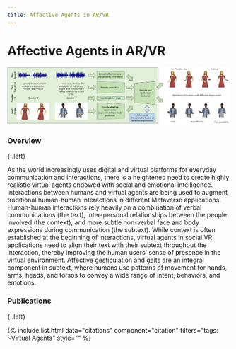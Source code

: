```yaml
---
title: Affective Agents in AR/VR
---
```


# Affective Agents in AR/VR

![s2ag](/images/research/s2ag_teaser.png)

### Overview
{:.left}

As the world increasingly uses digital and virtual platforms for everyday communication and interactions, there is a heightened need to create highly realistic virtual agents endowed with social and emotional intelligence. Interactions between humans and virtual agents are being used to augment traditional human-human interactions in different Metaverse applications. Human-human interactions rely heavily on a combination of verbal communications (the text), inter-personal relationships between the people involved (the context), and more subtle non-verbal face and body expressions during communication (the subtext). While context is often established at the beginning of interactions, virtual agents in social VR applications need to align their text with their subtext throughout the interaction, thereby improving the human users’ sense of presence in the virtual environment. Affective gesticulation and gaits are an integral component in subtext, where humans use patterns of movement for hands, arms, heads, and torsos to convey a wide range of intent, behaviors, and emotions.

### Publications
{:.left}

{%  include list.html 
    data="citations" 
    component="citation" 
    filters="tags: ~Virtual Agents"
    style="" 
%}
